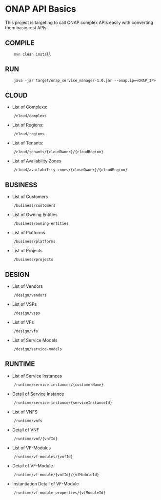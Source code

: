 # ONAP API Basics

This project is targeting to call ONAP complex APIs easily with converting them basic rest APIs.


## COMPILE
```
    mvn clean install
```
    

## RUN
```
    java -jar target/onap_service_manager-1.0.jar --onap.ip=<ONAP_IP>
```


## CLOUD

- List of Complexs: 
```
    /cloud/complexs
```
- List of Regions:
```
    /cloud/regions
```
- List of Tenants:
```
    /cloud/tenants/{cloudOwner}/{cloudRegion}
```
- List of Availability Zones
```
    /cloud/availability-zones/{cloudOwner}/{cloudRegion}
```

## BUSINESS

- List of Customers
```
    /business/customers
```
- List of Owning Entities
```
    /business/owning-entities
```
- List of Platforms
```
    /business/platforms
```
- List of Projects
```
    /business/projects
```

## DESIGN

- List of Vendors
```
    /design/vendors
```
- List of VSPs
```
    /design/vsps
```
- List of VFs
```
    /design/vfs
```
- List of Service Models
```
    /design/service-models
```

## RUNTIME

- List of Service Instances
```
    /runtime/service-instances/{customerName}
```

- Detail of  Service Instance
```
    /runtime/service-instance/{serviceInstanceId}
```

- List of VNFS
```
    /runtime/vnfs
```

- Detail of VNF
```
    /runtime/vnf/{vnfId}
```

- List of VF-Modules
```
    /runtime/vf-modules/{vnfId}
```

- Detail of VF-Module
```
    /runtime/vf-module/{vnfId}/{vfModuleId}
```

- Instantiation Detail of VF-Module
```
    /runtime/vf-module-properties/{vfModuleId}
```
